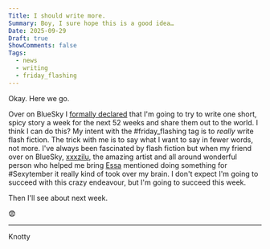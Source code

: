 ```yaml
---
Title: I should write more.
Summary: Boy, I sure hope this is a good idea…
Date: 2025-09-29
Draft: true
ShowComments: false
Tags:
  - news
  - writing
  - friday_flashing
---
```

Okay. Here we go.

Over on BlueSky I [formally declared](https://bsky.app/profile/knottybiscotti.bsky.social/post/3lzybpswwdc2b) that I'm going to try to write one short, spicy story a week for the next 52 weeks and share them out to the world.  I think I can do this?  My intent with the #friday_flashing tag is to *really* write flash fiction.  The trick with me is to say what I want to say in fewer words, not more.  I've always been fascinated by flash fiction but when my friend over on BlueSky, [xxxzilu](https://bsky.app/profile/xxxzilu.bsky.social), the amazing artist and all around wonderful person who helped me bring [Essa](/tags/essa_stiik) mentioned doing something for #Sexytember it really kind of took over my brain.  I don't expect I'm going to succeed with this crazy endeavour, but I'm going to succeed this week.

Then I'll see about next week.

😨

***
<signature>Knotty</signature>
